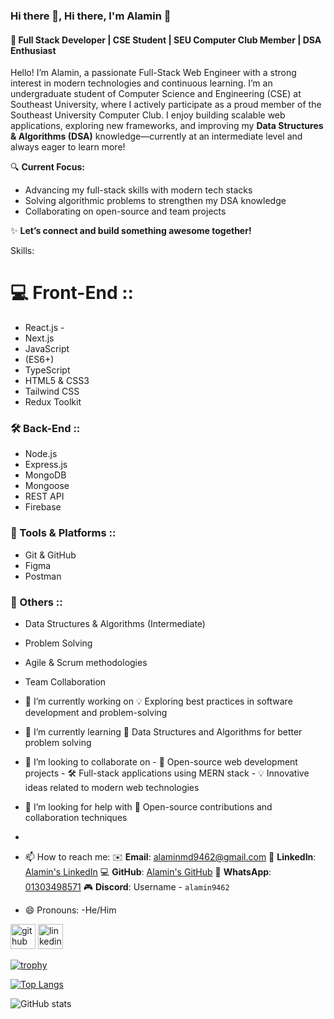 ### Hi there 👋, Hi there, I'm Alamin 👋

#### 🚀 Full Stack Developer | CSE Student | SEU Computer Club Member | DSA Enthusiast
Hello! I’m Alamin, a passionate Full-Stack Web Engineer with a strong interest in modern technologies and continuous learning. I’m an undergraduate student of Computer Science and Engineering (CSE) at Southeast University, where I actively participate as a proud member of the Southeast University Computer Club.
I enjoy building scalable web applications, exploring new frameworks, and improving my **Data Structures & Algorithms (DSA)** knowledge—currently at an intermediate level and always eager to learn more!

🔍 **Current Focus:**
- Advancing my full-stack skills with modern tech stacks
- Solving algorithmic problems to strengthen my DSA knowledge
- Collaborating on open-source and team projects

✨ **Let’s connect and build something awesome together!**

Skills:
# 💻 Front-End :: 
  - React.js -
  - Next.js
  - JavaScript
  - (ES6+)
  - TypeScript
  - HTML5 & CSS3
  - Tailwind CSS
  - Redux Toolkit
    
  ### 🛠️ Back-End ::
   - Node.js
   - Express.js
   - MongoDB
   - Mongoose
   - REST API
   - Firebase

   ### 🧰 Tools & Platforms ::
   - Git & GitHub
   - Figma
   - Postman
    
   ### 📝 Others ::
   - Data Structures & Algorithms (Intermediate)
   - Problem Solving 
   -  Agile & Scrum methodologies
   - Team Collaboration

- 🔭 I’m currently working on 💡 Exploring best practices in software development and problem-solving 
- 🌱 I’m currently learning 🧠 Data Structures and Algorithms for better problem solving 
- 👯 I’m looking to collaborate on - 🚀 Open-source web development projects - 🛠️ Full-stack applications using MERN stack - 💡 Innovative ideas related to modern web technologies 
- 🤔 I’m looking for help with 🚀 Open-source contributions and collaboration techniques
- 
- 📫 How to reach me:
 ✉️ **Email**: [alaminmd9462@gmail.com](mailto:alaminmd9462@gmail.com)
 💼 **LinkedIn**: [Alamin's LinkedIn](https://www.linkedin.com/in/alamin9462/)
 💻 **GitHub**: [Alamin's GitHub](https://github.com/Alamin9462)
 📱 **WhatsApp**: [01303498571](https://wa.me/01303498571)
 🎮 **Discord**: Username - `alamin9462` 

- 😄 Pronouns: -He/Him 


[<img src='https://cdn.jsdelivr.net/npm/simple-icons@3.0.1/icons/github.svg' alt='github' height='40'>](https://github.com/alamin9462)  [<img src='https://cdn.jsdelivr.net/npm/simple-icons@3.0.1/icons/linkedin.svg' alt='linkedin' height='40'>](https://www.linkedin.com/in/alamin9462/)  

[![trophy](https://github-profile-trophy.vercel.app/?username=alamin9462)](https://github.com/ryo-ma/github-profile-trophy)

[![Top Langs](https://github-readme-stats.vercel.app/api/top-langs/?username=alamin9462)](https://github.com/anuraghazra/github-readme-stats)

![GitHub stats](https://github-readme-stats.vercel.app/api?username=alamin9462&show_icons=true)  

